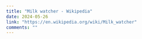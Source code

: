 ```yaml
---
title: "Milk watcher - Wikipedia"
date: 2024-05-26
link: "https://en.wikipedia.org/wiki/Milk_watcher"
comments: ""
---
```


